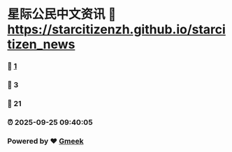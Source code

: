 # 星际公民中文资讯 :link: https://starcitizenzh.github.io/starcitizen_news 
### :page_facing_up: [1](https://starcitizenzh.github.io/starcitizen_news/tag.html) 
### :speech_balloon: 3 
### :hibiscus: 21 
### :alarm_clock: 2025-09-25 09:40:05 
### Powered by :heart: [Gmeek](https://github.com/Meekdai/Gmeek)
